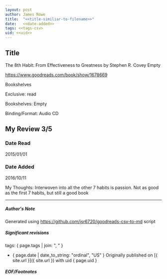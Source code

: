 ```yaml
---
layout: post
author: James Rowe
title:  "<<title-similiar-to-filename>>"
date:   <<date-added>>
tags: <<tags-csv>
uid: <<uid>>
---
```


<!-- highly dependent on how you personally use jekyll templates, and how you want this to show up -->

## Title

The 8th Habit: From Effectiveness to Greatness by Stephen R. Covey
Empty 

https://www.goodreads.com/book/show/1678669

Bookshelves

Exclusive: read

Bookshelves: Empty

Binding/Format: Audio CD

## My Review 3/5

### Date Read
2015/01/01

### Date Added
2016/10/11

My Thoughts: Interwoven into all the other 7 habits is passion. Not as good as the first 7 habits, but still a good book

---

##### Author's Note

Generated using https://github.com/jsr6720/goodreads-csv-to-md script

##### Significant revisions

tags: { page.tags | join: ", " } <!-- todo move this somewhere -->

- { page.date | date_to_string: "ordinal", "US" } Originally published on [{ site.url }]({ site.url }) with uid { page.uid }

##### EOF/Footnotes
